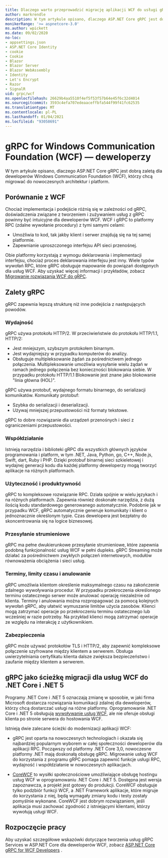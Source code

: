 ```yaml
---
title: Dlaczego warto przeprowadzić migrację aplikacji WCF do usługi gRPC platformy ASP.NET Core
author: markrendle
description: W tym artykule opisano, dlaczego ASP.NET Core gRPC jest dobrą zaletą dla deweloperów Windows Communication Foundation (WCF), którzy chcą migrować do nowoczesnych architektur i platform.
monikerRange: '>= aspnetcore-3.0'
ms.author: wpickett
ms.date: 09/02/2020
no-loc:
- appsettings.json
- ASP.NET Core Identity
- cookie
- Cookie
- Blazor
- Blazor Server
- Blazor WebAssembly
- Identity
- Let's Encrypt
- Razor
- SignalR
uid: grpc/wcf
ms.openlocfilehash: 26629b4aa5510f4ef5f53f57b64e45f6c32d4014
ms.sourcegitcommit: 3593c4efa707edeaaceffbfa544f99f41fc62535
ms.translationtype: MT
ms.contentlocale: pl-PL
ms.lasthandoff: 01/04/2021
ms.locfileid: "93058691"
---
```

# <a name="grpc-for-windows-communication-foundation-wcf-developers"></a>gRPC for Windows Communication Foundation (WCF) — deweloperzy

W tym artykule opisano, dlaczego ASP.NET Core gRPC jest dobrą zaletą dla deweloperów Windows Communication Foundation (WCF), którzy chcą migrować do nowoczesnych architektur i platform.

## <a name="comparison-to-wcf"></a>Porównanie z WCF

Chociaż implementacja i podejście różnią się w zależności od gRPC, doświadczenia związane z tworzeniem i zużywaniem usług z gRPC powinny być intuicyjne dla deweloperów WCF. WCF i gRPC to platformy RPC (zdalne wywołanie procedury) z tymi samymi celami:

* Umożliwia to kod, tak jakby klient i serwer znajdują się na tej samej platformie.
* Zapewnianie uproszczonego interfejsu API sieci przenośnej.

Obie platformy korzystają z wymogu deklarowania i implementacji interfejsu, chociaż proces deklarowania interfejsu jest inny. Wiele typów wywołań RPC, które gRPC obsługuje mapowanie do powiązań dostępnych dla usług WCF. Aby uzyskać więcej informacji i przykładów, zobacz [Migrowanie rozwiązania WCF do gRPC](/dotnet/architecture/grpc-for-wcf-developers/migrate-wcf-to-grpc).

## <a name="benefits-of-grpc"></a>Zalety gRPC

gRPC zapewnia lepszą strukturę niż inne podejścia z następujących powodów.

### <a name="performance"></a>Wydajność

gRPC używa protokołu HTTP/2. W przeciwieństwie do protokołu HTTP/1.1, HTTP/2:

* Jest mniejszym, szybszym protokołem binarnym.
* Jest wydajniejszy w przypadku komputerów do analizy.
* Obsługuje multipleksowanie żądań za pośrednictwem jednego połączenia. Multipleksowanie umożliwia wysyłanie wielu żądań w ramach jednego połączenia bez konieczności blokowania siebie. W przypadku protokołu HTTP/1.1 Blokowanie jest znane jako blokowanie "linia główna (HOL)".

gRPC używa protobuf, wydajnego formatu binarnego, do serializacji komunikatów. Komunikaty protobuf:
* Szybka do serializacji i deserializacji.
* Używaj mniejszej przepustowości niż formaty tekstowe. 

gRPC to dobre rozwiązanie dla urządzeń przenośnych i sieci z ograniczeniami przepustowości.

### <a name="interoperability"></a>Współdziałanie

Istnieją narzędzia i biblioteki gRPC dla wszystkich głównych języków programowania i platform, w tym .NET, Java, Python, go, C++, Node.js, Swift, dart, Ruby i PHP. Dzięki protobuf binarnej sieci szkieletowej i wydajnej generacji kodu dla każdej platformy deweloperzy mogą tworzyć aplikacje na różnych platformach.

### <a name="usability-and-productivity"></a>Użyteczność i produktywność

gRPC to kompleksowe rozwiązanie RPC. Działa spójnie w wielu językach i na różnych platformach. Zapewnia również doskonałe narzędzia, z dużą ilością kodu standardowego generowanego automatycznie. Podobnie jak w przypadku WCF, gRPC automatycznie generuje komunikaty i klient o jednoznacznie określonym typie. Czas dewelopera jest bezpłatny do skoncentrowania się na logice biznesowej.

### <a name="streaming"></a>Przesyłanie strumieniowe

gRPC ma pełne dwukierunkowe przesyłanie strumieniowe, które zapewnia podobną funkcjonalność usług WCF w pełni dupleks. gRPC Streaming może działać za pośrednictwem zwykłych połączeń internetowych, modułów równoważenia obciążenia i sieci usług.

### <a name="deadlines-timeouts-and-cancellation"></a>Terminy, limity czasu i anulowanie

gRPC umożliwia klientom określenie maksymalnego czasu na zakończenie zdalnego wywoływania procedur. W przypadku przekroczenia określonego terminu ostatecznego serwer może anulować operację niezależnie od klienta. Terminy i anulowania można rozpropagować za pomocą kolejnych wywołań gRPC, aby ułatwić wymuszanie limitów użycia zasobów. Klienci mogą zatrzymać operacje po przekroczeniu terminu ostatecznego lub wcześniej w razie potrzeby. Na przykład klienci mogą zatrzymać operacje ze względu na interakcję z użytkownikiem.

### <a name="security"></a>Zabezpieczenia

gRPC może używać protokołów TLS i HTTP/2, aby zapewnić kompleksowe połączenie szyfrowane między klientem a serwerem. Obsługa uwierzytelniania certyfikatu klienta dalsze zwiększa bezpieczeństwo i zaufanie między klientem a serwerem.

## <a name="grpc-as-a-migration-path-for-wcf-to-net-core-and-net-5"></a>gRPC jako ścieżkę migracji dla usług WCF do .NET Core i .NET 5

Programy .NET Core i .NET 5 oznaczają zmianę w sposobie, w jaki firma Microsoft dostarcza rozwiązania komunikacji zdalnej dla deweloperów, którzy chcą dostarczać usługi na różne platformy. Oprogramowanie .NET Core i .NET 5 obsługują [wywoływanie usług WCF](/dotnet/core/additional-tools/wcf-web-service-reference-guide), ale nie oferuje obsługi klienta po stronie serwera do hostowania WCF.

Istnieją dwie zalecane ścieżki do modernizacji aplikacji WCF:

* gRPC jest oparta na nowoczesnych technologiach i okazała się najbardziej popularnym wyborem w całej społeczności deweloperów dla aplikacji RPC. Począwszy od platformy .NET Core 3,0, nowoczesne platformy .NET mają doskonałą obsługę gRPC. Migrowanie usług WCF do korzystania z programu gRPC pomaga zapewnić funkcje usługi RPC, wydajność i współdziałanie w nowoczesnych aplikacjach.

* [CoreWCF](https://github.com/CoreWCF/CoreWCF) to wysiłki społecznościowe umożliwiające obsługę hostingu usług WCF w oprogramowaniu .NET Core i .NET 5. Dostępna jest wersja zapoznawcza, a projekt jest gotowy do produkcji. CoreWCF obsługuje tylko podzbiór funkcji WCF, a .NET Framework aplikacje, które migruje do korzystania z niej, będą wymagały zmiany kodu i testy zostały pomyślnie wykonane. CoreWCF jest dobrym rozwiązaniem, jeśli aplikacja musi zachować zgodność z istniejącymi klientami, którzy wywołują usługi WCF.

## <a name="get-started"></a>Rozpoczęcie pracy

Aby uzyskać szczegółowe wskazówki dotyczące tworzenia usług gRPC Services w ASP.NET Core dla deweloperów WCF, zobacz [ASP.NET Core gRPC for WCF Developers](/dotnet/architecture/grpc-for-wcf-developers) .
